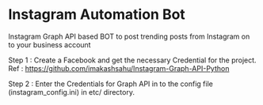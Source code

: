 # Instagram Automation Bot
Instagram Graph API based BOT to post trending posts from Instagram on to your business account

Step 1 : Create a Facebook and get the necessary Credential for the project.
         Ref : https://github.com/imakashsahu/Instagram-Graph-API-Python

Step 2 : Enter the Credentials for Graph API in to the config file (instagram_config.ini) in etc/ directory. 

